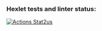 ### Hexlet tests and linter status:
[![Actions Stat2us](https://github.com/MaksHaks/php-project-lvl3/workflows/hexlet-check/badge.svg)](https://github.com/MaksHaks/php-project-lvl3/actions)
